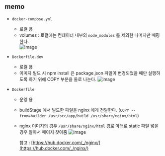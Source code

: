 
## memo
- `docker-compose.yml`
  - 로컬 용
  - volumes : 로컬에는 컨테이너 내부의 `node_modules` 를 제외한 나머지만 매핑한다.   
    ![image](https://github.com/user-attachments/assets/6d23fca3-418b-45bd-a269-36ead4d53ad3)

- `Dockerfile.dev`
  - 로컬 용
  - 이미지 빌드 시 npm install 은 package.json 파일이 변경되었을 때만 실행하도록 하기 위해 COPY 부분을 둘로 나눈다. 
    ![image](https://github.com/user-attachments/assets/8fdc4f16-5bb3-4a81-8bd0-3c2f58a0dc91)

- `Dockerfile`
  - 운영 용
  - buildStage 에서 빌드한 파일을 nginx 에게 전달한다. (`COPY --from=builder /usr/src/app/build /usr/share/nginx/html`)
  - nginx 이미지의 경우 `/usr/share/nginx/html` 경로 아래로 static 파일 넣을 경우 알아서 페이지 찾아줌
    ![image](https://github.com/user-attachments/assets/81a52df6-449a-4d5e-ae03-5e7dc400090d)
    
    참고 : [https://hub.docker.com/_/nginx/](https://hub.docker.com/_/nginx/)
